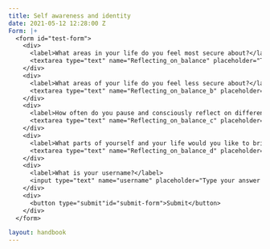 ```yaml
---
title: Self awareness and identity
date: 2021-05-12 12:28:00 Z
Form: |+
  <form id="test-form">
    <div>
      <label>What areas in your life do you feel most secure about?</label>
      <textarea type="text" name="Reflecting_on_balance" placeholder="Type your answer here"></textarea>
    </div>
    <div>
      <label>What areas of your life do you feel less secure about?</label>
      <textarea type="text" name="Reflecting_on_balance_b" placeholder="Type your answer here"></textarea>
    </div>
    <div>
      <label>How often do you pause and consciously reflect on different parts of your life and the meaning they have for you?</label>
      <textarea type="text" name="Reflecting_on_balance_c" placeholder="Type your answer here"></textarea>
    </div>
    <div>
      <label>What parts of yourself and your life would you like to bring more conscious attention to?</label>
      <textarea type="text" name="Reflecting_on_balance_d" placeholder="Type your answer here"></textarea>
    </div>
    <div>
      <label>What is your username?</label>
      <input type="text" name="username" placeholder="Type your answer here"></input>
    </div>
    <div>
      <button type="submit"id="submit-form">Submit</button>
    </div>
  </form>

layout: handbook
---
```


